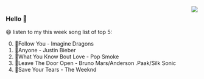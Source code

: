 <img align="right"  src="https://github-readme-stats.vercel.app/api/top-langs/?username=kvnZero" />

### Hello 👋

😄 listen to my this week song list of top 5:

0. 🌈Follow You - Imagine Dragons
1. 🌈Anyone - Justin Bieber
2. 🌈What You Know Bout Love - Pop Smoke
3. 🌈Leave The Door Open - Bruno Mars/Anderson .Paak/Silk Sonic
4. 🌈Save Your Tears - The Weeknd

